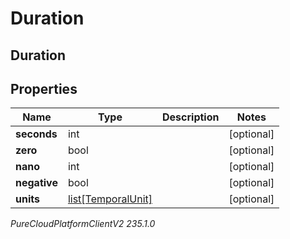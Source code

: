 # Duration

## Duration

## Properties

|Name | Type | Description | Notes|
|------------ | ------------- | ------------- | -------------|
| **seconds** | int |  | [optional] |
| **zero** | bool |  | [optional] |
| **nano** | int |  | [optional] |
| **negative** | bool |  | [optional] |
| **units** | [list[TemporalUnit]](TemporalUnit) |  | [optional] |



_PureCloudPlatformClientV2 235.1.0_
